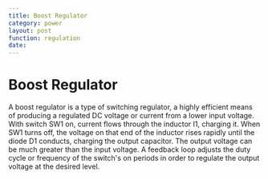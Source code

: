 ```yaml
---
title: Boost Regulator
category: power
layout: post
function: regulation
date: 
---
```


# Boost Regulator

A boost regulator is a type of switching regulator, a highly efficient means of producing a regulated DC voltage or current from a lower input voltage.
With switch SW1 on, current flows through the inductor I1, charging it. When SW1 turns off, the voltage on that end of the inductor rises rapidly until the diode D1 conducts, charging the output capacitor. The output voltage can be much greater than the input voltage. A feedback loop adjusts the duty cycle or frequency of the switch's on periods in order to regulate the output voltage at the desired level.

